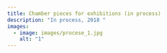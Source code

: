 ```yaml
---
title: Chamber pieces for exhibitions (in process)
description: "In process, 2﻿018 "
images:
  - image: images/procese_1.jpg
    alt: "1"
---
```

